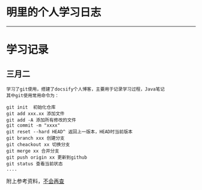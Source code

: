 # 明里的个人学习日志

***
# 学习记录

## 三月二
    学习了git使用，搭建了docsify个人博客，主要用于记录学习过程，Java笔记
    其中git使用常用命令为：
   ```
   git init  初始化仓库 
   git add xxx.xx 添加文件
   git add -A 添加所有修改的文件
   git commit -m "xxxx"
   git reset --hard HEAD^ 返回上一版本，HEAD时当前版本 
   git branch xxx 创建分支
   git cheackout xx 切换分支
   git merge xx 合并分支
   git push origin xx 更新到github
   git status 查看当前状态
   ....
   ```
   附上参考资料，[不会再查](https://mp.weixin.qq.com/s/swnwBiuyVmhs5iPqv3H6BQ)
